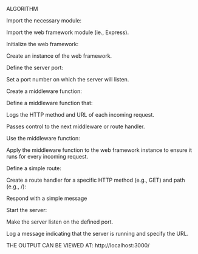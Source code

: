 ALGORITHM


Import the necessary module:

Import the web framework module (ie., Express).


Initialize the web framework:


Create an instance of the web framework.


Define the server port:


Set a port number on which the server will listen.


Create a middleware function:

Define a middleware function that:

Logs the HTTP method and URL of each incoming request.

Passes control to the next middleware or route handler.

Use the middleware function:

Apply the middleware function to the web framework instance to ensure it runs for every incoming request.

Define a simple route:

Create a route handler for a specific HTTP method (e.g., GET) and path (e.g., /):

Respond with a simple message 

Start the server:


Make the server listen on the defined port.

Log a message indicating that the server is running and specify the URL.


THE OUTPUT CAN BE VIEWED AT:
http://localhost:3000/


